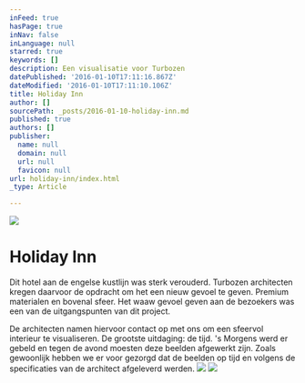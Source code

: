 ```yaml
---
inFeed: true
hasPage: true
inNav: false
inLanguage: null
starred: true
keywords: []
description: Een visualisatie voor Turbozen
datePublished: '2016-01-10T17:11:16.867Z'
dateModified: '2016-01-10T17:11:10.106Z'
title: Holiday Inn
author: []
sourcePath: _posts/2016-01-10-holiday-inn.md
published: true
authors: []
publisher:
  name: null
  domain: null
  url: null
  favicon: null
url: holiday-inn/index.html
_type: Article

---
```

![](https://s3-us-west-2.amazonaws.com/the-grid-img/p/463533228d3bc91524026111b3b3c8d2e0064646.jpg)

# Holiday Inn

Dit hotel aan de engelse kustlijn was sterk verouderd. Turbozen architecten kregen daarvoor de opdracht om het een nieuw gevoel te geven. Premium materialen en bovenal sfeer. Het waaw gevoel geven aan de bezoekers was een van de uitgangspunten van dit project.

De architecten namen hiervoor contact op met ons om een sfeervol interieur te visualiseren. De grootste uitdaging: de tijd. 's Morgens werd er gebeld en tegen de avond moesten deze beelden afgewerkt zijn. Zoals gewoonlijk hebben we er voor gezorgd dat de beelden op tijd en volgens de specificaties van de architect afgeleverd werden.
![](https://s3-us-west-2.amazonaws.com/the-grid-img/p/665d8c64436652fcdf277755cb1b9cc2f6363684.jpg)
![](https://s3-us-west-2.amazonaws.com/the-grid-img/p/10008a5ca89ef870d2cb2e9dbc6975b40878ddad.jpg)